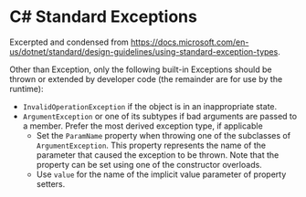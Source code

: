 # C# Standard Exceptions
Excerpted and condensed from https://docs.microsoft.com/en-us/dotnet/standard/design-guidelines/using-standard-exception-types.

Other than Exception, only the following built-in Exceptions should be thrown or extended by developer code (the remainder are for use by the runtime):

* `InvalidOperationException` if the object is in an inappropriate state.
* `ArgumentException` or one of its subtypes if bad arguments are passed to a member. Prefer the most derived exception type, if applicable
    - Set the `ParamName` property when throwing one of the subclasses of `ArgumentException`. This property represents the name of the parameter that caused the exception to be thrown. Note that the property can be set using one of the constructor overloads.
    - Use `value` for the name of the implicit value parameter of property setters.